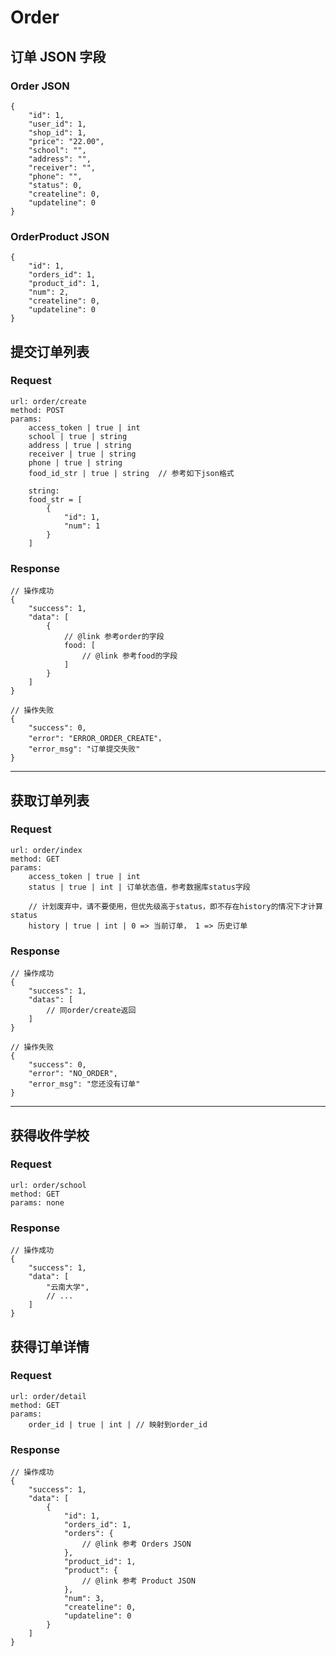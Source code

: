 # Order

## 订单 JSON 字段

### Order JSON

	{
		"id": 1,
		"user_id": 1,
		"shop_id": 1,
		"price": "22.00",
		"school": "",
		"address": "",
		"receiver": "",
		"phone": "",
		"status": 0,
		"createline": 0,
		"updateline": 0
	}

### OrderProduct JSON

	{
		"id": 1,
		"orders_id": 1,
		"product_id": 1,
		"num": 2,
		"createline": 0,
		"updateline": 0
	}

## 提交订单列表

### Request

	url: order/create
	method: POST
	params:
		access_token | true | int
		school | true | string
		address | true | string
		receiver | true | string
		phone | true | string
		food_id_str | true | string  // 参考如下json格式

		string:
		food_str = [
			{
				"id": 1,
				"num": 1
			}
		]

### Response

	// 操作成功
	{
		"success": 1,
		"data": [
			{
				// @link 参考order的字段
				food: [
					// @link 参考food的字段
				]
			}
		]
	}
	
	// 操作失败
	{
		"success": 0,
		"error": "ERROR_ORDER_CREATE"，
		"error_msg": "订单提交失败"
	}

---

## 获取订单列表
### Request

	url: order/index
	method: GET
	params:
		access_token | true | int
		status | true | int | 订单状态值，参考数据库status字段

		// 计划废弃中，请不要使用，但优先级高于status，即不存在history的情况下才计算status
		history | true | int | 0 => 当前订单， 1 => 历史订单

### Response

	// 操作成功
	{
		"success": 1,
		"datas": [
			// 同order/create返回
		]
	}

	// 操作失败
	{
		"success": 0,
		"error": "NO_ORDER",
		"error_msg": "您还没有订单"
	}

---

## 获得收件学校

### Request

	url: order/school
	method: GET
	params: none

### Response

	// 操作成功
	{
		"success": 1,
		"data": [
			"云南大学",
			// ...
		]
	}

## 获得订单详情

### Request

	url: order/detail
	method: GET
	params:
		order_id | true | int | // 映射到order_id

### Response

	// 操作成功
	{
		"success": 1,
		"data": [
			{
				"id": 1,
				"orders_id": 1,
				"orders": {
					// @link 参考 Orders JSON
				},
				"product_id": 1,
				"product": {
					// @link 参考 Product JSON
				},
				"num": 3,
				"createline": 0,
				"updateline": 0
			}
		]
	}